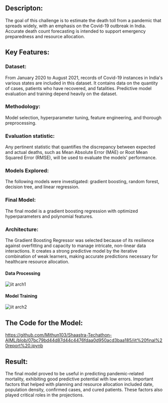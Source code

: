 ## Descripton:
The goal of this challenge is to estimate the death toll from a pandemic that spreads widely, with an emphasis on the Covid-19 outbreak in India. Accurate death count forecasting is intended to support emergency preparedness and resource allocation.

## Key Features:

### Dataset:
 From January 2020 to August 2021, records of Covid-19 instances in India's various states are included in this dataset. It contains data on the quantity of cases, patients who have recovered, and fatalities. Predictive model evaluation and training depend heavily on the dataset.

### Methodology:
  Model selection, hyperparameter tuning, feature engineering, and thorough preprocessing.

### Evaluation statistic: 
  Any pertinent statistic that quantifies the discrepancy between expected and actual deaths, such as Mean Absolute Error (MAE) or Root Mean Squared Error (RMSE), will be used to evaluate the models' performance.

### Models Explored:
  The following models were investigated: gradient boosting, random forest, decision tree, and linear regression.

### Final Model:
  The final model is a gradient boosting regression with optimized hyperparameters and polynomial features.

### Architecture: 
  The Gradient Boosting Regressor was selected because of its resilience against overfitting and capacity to manage intricate, non-linear data interactions. It creates a strong predictive model by the iterative combination of weak learners, making accurate predictions necessary for healthcare resource allocation.
 #### Data Processing
  ![iit arch1](https://github.com/Mithun103/Shaastra-Techathon-AIML/assets/118344695/7897abc4-9951-47e5-b50b-643a2019321e)
  #### Model Training
![iit arch2](https://github.com/Mithun103/Shaastra-Techathon-AIML/assets/118344695/7095855f-467c-4672-910a-280b01207f0b)


## The Code for the Model:
https://github.com/Mithun103/Shaastra-Techathon-AIML/blob/07bc79bd44d87d44c4476fdaa0d950acd3baa185/iit%20final%20report%20.ipynb
## Result:
  The final model proved to be useful in predicting pandemic-related mortality, exhibiting good predictive potential with low errors. Important factors that helped with planning and resource allocation included date, population density, confirmed cases, and cured patients. These factors also played critical roles in the projections.
 

